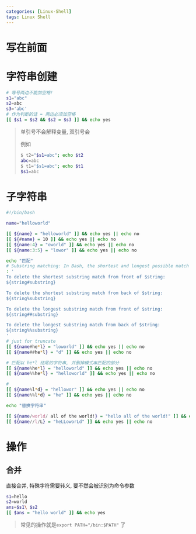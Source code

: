 ```yaml
---
categories: [Linux-Shell]
tags: Linux Shell
---
```


# 写在前面





# 字符串创建

```bash
# 等号两边不能加空格!
s1="abc"
s2=abc
s3='abc'
# 作为判断的话 = 两边必须加空格
[[ $s1 = $s2 && $s2 = $s3 ]] && echo yes
```

>   单引号不会解释变量, 双引号会
>
>   例如
>
>   ```bash
>   $ t2="$s1=abc"; echo $t2
>   abc=abc
>   $ t1='$s1=abc'; echo $t1
>   $s1=abc
>   ```





# 子字符串

```bash
#!/bin/bash

name="helloworld"

[[ ${name} = "helloworld" ]] && echo yes || echo no
[[ ${#name} = 10 ]] && echo yes || echo no
[[ ${name:4} = "oworld" ]] && echo yes || echo no
[[ ${name:3:5} = "lowor" ]] && echo yes || echo no

echo "匹配"
# Substring matching: In Bash, the shortest and longest possible match of a substring can be found and deleted from either front or back.
: '
To delete the shortest substring match from front of $string:
${string#substring}

To delete the shortest substring match from back of $string:
${string%substring}

To delete the longest substring match from front of $string:
${string##substring}

To delete the longest substring match from back of $string:
${string%%substring}
'
# just for truncate
[[ ${name#he*l} = "loworld" ]] && echo yes || echo no
[[ ${name##he*l} = "d" ]] && echo yes || echo no

# 匹配以 he*l 结尾的字符串, 并删掉模式串匹配的部分
[[ ${name%he*l} = "helloworld" ]] && echo yes || echo no
[[ ${name%%he*l} = "helloworld" ]] && echo yes || echo no

#
[[ ${name%l*d} = "hellowor" ]] && echo yes || echo no
[[ ${name%%l*d} = "he" ]] && echo yes || echo no

echo "替换字符串"

[[ ${name/world/ all of the world!} = "hello all of the world!" ]] && echo yes || echo no
[[ ${name//l/L} = "heLLoworLd" ]] && echo yes || echo no
```

# 操作

## 合并

直接合并, 特殊字符需要转义, 要不然会被识别为命令参数

```bash
s1=hello
s2=world
ans=$s1\ $s2
[[ $ans = "hello world" ]] && echo yes
```

>   常见的操作就是`export PATH="/bin:$PATH"` 了
